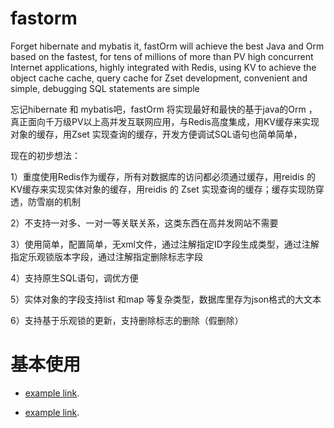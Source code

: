 # fastorm
Forget hibernate and mybatis it, fastOrm will achieve the best Java and Orm based on the fastest, for tens of millions of more than PV high concurrent Internet applications, highly integrated with Redis, using KV to achieve the object cache cache, query cache for Zset development, convenient and simple, debugging SQL statements are simple


忘记hibernate 和 mybatis吧，fastOrm 将实现最好和最快的基于java的Orm ，真正面向千万级PV以上高并发互联网应用，与Redis高度集成，用KV缓存来实现对象的缓存，用Zset 实现查询的缓存，开发方便调试SQL语句也简单简单，

现在的初步想法：

1）重度使用Redis作为缓存，所有对数据库的访问都必须通过缓存，用reidis 的 KV缓存来实现实体对象的缓存，用reidis 的 Zset 实现查询的缓存；缓存实现防穿透，防雪崩的机制

2）不支持一对多、一对一等关联关系，这类东西在高并发网站不需要

3）使用简单，配置简单，无xml文件，通过注解指定ID字段生成类型，通过注解指定乐观锁版本字段，通过注解指定删除标志字段

4）支持原生SQL语句，调优方便

5）实体对象的字段支持list 和map 等复杂类型，数据库里存为json格式的大文本

6）支持基于乐观锁的更新，支持删除标志的删除（假删除）

# 基本使用

* [example link](http://example.com/).

* [example link](http://example.com/).

